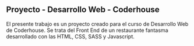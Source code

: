 <h2> Proyecto - Desarrollo Web - Coderhouse </h2>

El presente trabajo es un proyecto creado para el curso de Desarrollo Web de Coderhouse. Se trata del Front End de un restaurante fantasma desarrollado con las  HTML, CSS, SASS y Javascript.
